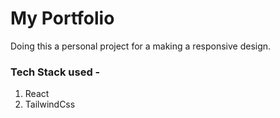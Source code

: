 # My Portfolio

Doing this a personal project for a making a responsive design.

### Tech Stack used -
1. React
2. TailwindCss

